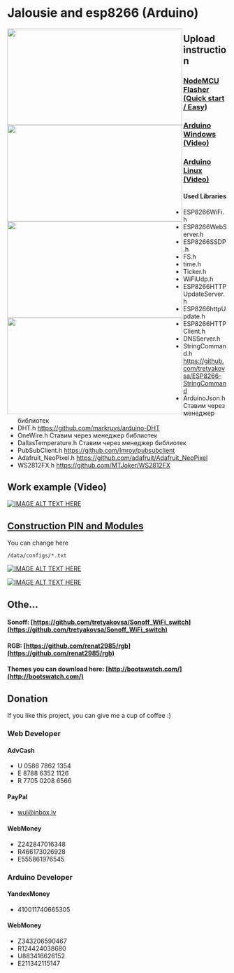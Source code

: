 # Jalousie and esp8266 (Arduino)

<a href="https://raw.githubusercontent.com/tretyakovsa/Sonoff_WiFi_switch/master/tutorial/screen1.png"><img src="https://raw.githubusercontent.com/tretyakovsa/Sonoff_WiFi_switch/master/tutorial/screen1.png" align="left" height="220" width="400" ></a>
<a href="https://raw.githubusercontent.com/tretyakovsa/Sonoff_WiFi_switch/master/tutorial/screen2.png"><img src="https://raw.githubusercontent.com/tretyakovsa/Sonoff_WiFi_switch/master/tutorial/screen2.png" align="left" height="220" width="400" ></a>
<a href="https://raw.githubusercontent.com/tretyakovsa/Sonoff_WiFi_switch/master/tutorial/screen3.png"><img src="https://raw.githubusercontent.com/tretyakovsa/Sonoff_WiFi_switch/master/tutorial/screen3.png" align="left" height="220" width="400" ></a>
<a href="https://raw.githubusercontent.com/tretyakovsa/Sonoff_WiFi_switch/master/tutorial/screen4.png"><img src="https://raw.githubusercontent.com/tretyakovsa/Sonoff_WiFi_switch/master/tutorial/screen4.png" align="left" height="220" width="400" ></a>


## Upload instruction

### [NodeMCU Flasher (Quick start / Easy)](https://github.com/tretyakovsa/jaluzi/tree/master/build)

### [Arduino Windows (Video)](https://www.youtube.com/watch?v=jMK9mySGHio)

### [Arduino Linux (Video)](https://www.youtube.com/watch?v=1TAHlRqZ46k)

#### Used Libraries
 - ESP8266WiFi.h
 - ESP8266WebServer.h
 - ESP8266SSDP.h
 - FS.h
 - time.h
 - Ticker.h
 - WiFiUdp.h
 - ESP8266HTTPUpdateServer.h
 - ESP8266httpUpdate.h
 - ESP8266HTTPClient.h
 - DNSServer.h
 - StringCommand.h           https://github.com/tretyakovsa/ESP8266-StringCommand
 - ArduinoJson.h             Ставим через менеджер библиотек
 - DHT.h                     https://github.com/markruys/arduino-DHT
 - OneWire.h                 Ставим через менеджер библиотек
 - DallasTemperature.h       Ставим через менеджер библиотек
 - PubSubClient.h            https://github.com/Imroy/pubsubclient
 - Adafruit_NeoPixel.h       https://github.com/adafruit/Adafruit_NeoPixel
 - WS2812FX.h                https://github.com/MTJoker/WS2812FX

## Work example (Video)

[![IMAGE ALT TEXT HERE](https://img.youtube.com/vi/NrIrLw1rOdk/0.jpg)](https://www.youtube.com/watch?v=NrIrLw1rOdk&list=PL6NJTNxbvy-IPTDQk8XjTV41oRrFafrRi)

## [Construction PIN and Modules](https://github.com/tretyakovsa/Sonoff_WiFi_switch/blob/master/data/config.modules.json)


You can change here
```
/data/configs/*.txt
```


[![IMAGE ALT TEXT HERE](https://img.youtube.com/vi/I2lZExMvrtA/0.jpg)](https://www.youtube.com/watch?v=I2lZExMvrtA&list=PL6NJTNxbvy-IPTDQk8XjTV41oRrFafrRi&t=1s&index=9)

[![IMAGE ALT TEXT HERE](https://img.youtube.com/vi/oTfA9c2-ztM/0.jpg)](https://www.youtube.com/watch?v=oTfA9c2-ztM&list=PL6NJTNxbvy-IPTDQk8XjTV41oRrFafrRi&index=13)



## Othe...

#### Sonoff: [https://github.com/tretyakovsa/Sonoff_WiFi_switch](https://github.com/tretyakovsa/Sonoff_WiFi_switch)

#### RGB: [https://github.com/renat2985/rgb](https://github.com/renat2985/rgb)


#### Themes you can download here: [http://bootswatch.com/](http://bootswatch.com/)


## Donation

If you like this project, you can give me a cup of coffee :)


### Web Developer
#### AdvCash

- U 0586 7862 1354
- E 8788 6352 1126
- R 7705 0208 6566

#### PayPal

- wul@inbox.lv

#### WebMoney

- Z242847016348
- R466173026928
- E555861976545

### Arduino Developer

#### YandexMoney

- 410011740665305

#### WebMoney

- Z343206590467
- R124424038680
- U883416626152
- E211342115147
